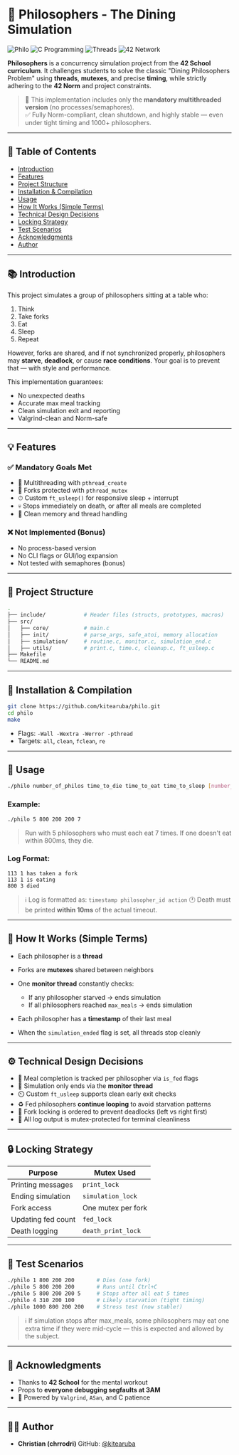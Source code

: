 # 🌈 Philosophers - The Dining Simulation

![Philo](https://img.shields.io/badge/Philosophers-42Project-blue?style=flat-square) ![C Programming](https://img.shields.io/badge/Language-C-green?style=flat-square) ![Threads](https://img.shields.io/badge/Concurrency-Pthreads-yellow?style=flat-square) ![42 Network](https://img.shields.io/badge/42Network-Philo-lightblue?style=flat-square)

**Philosophers** is a concurrency simulation project from the **42 School curriculum**. It challenges students to solve the classic "Dining Philosophers Problem" using **threads**, **mutexes**, and precise **timing**, while strictly adhering to the **42 Norm** and project constraints.

> 🧩 This implementation includes only the **mandatory multithreaded version** (no processes/semaphores).  
> ✅ Fully Norm-compliant, clean shutdown, and highly stable — even under tight timing and 1000+ philosophers.

---

## 📑 Table of Contents

- [Introduction](#introduction)
- [Features](#features)
- [Project Structure](#project-structure)
- [Installation & Compilation](#installation--compilation)
- [Usage](#usage)
- [How It Works (Simple Terms)](#-how-it-works-simple-terms)
- [Technical Design Decisions](#️-technical-design-decisions)
- [Locking Strategy](#-locking-strategy)
- [Test Scenarios](#-test-scenarios)
- [Acknowledgments](#-acknowledgments)
- [Author](#-author)

---

## 📚 Introduction

This project simulates a group of philosophers sitting at a table who:
1. Think  
2. Take forks  
3. Eat  
4. Sleep  
5. Repeat  

However, forks are shared, and if not synchronized properly, philosophers may **starve**, **deadlock**, or cause **race conditions**. Your goal is to prevent that — with style and performance.

This implementation guarantees:
- No unexpected deaths
- Accurate max meal tracking
- Clean simulation exit and reporting
- Valgrind-clean and Norm-safe

---

## 💡 Features

### ✅ Mandatory Goals Met
- 🧵 Multithreading with `pthread_create`
- 🔐 Forks protected with `pthread_mutex`
- ⏱ Custom `ft_usleep()` for responsive sleep + interrupt
- 💀 Stops immediately on death, or after all meals are completed
- 🧼 Clean memory and thread handling

### ❌ Not Implemented (Bonus)
- No process-based version
- No CLI flags or GUI/log expansion
- Not tested with semaphores (bonus)

---

## 📁 Project Structure

```bash
.
├── include/            # Header files (structs, prototypes, macros)
├── src/
│   ├── core/           # main.c
│   ├── init/           # parse_args, safe_atoi, memory allocation
│   ├── simulation/     # routine.c, monitor.c, simulation_end.c
│   ├── utils/          # print.c, time.c, cleanup.c, ft_usleep.c
├── Makefile
└── README.md
````

---

## 🔧 Installation & Compilation

```bash
git clone https://github.com/kitearuba/philo.git
cd philo
make
```

* Flags: `-Wall -Wextra -Werror -pthread`
* Targets: `all`, `clean`, `fclean`, `re`

---

## 🚀 Usage

```bash
./philo number_of_philos time_to_die time_to_eat time_to_sleep [number_of_times_each_philo_must_eat]
```

### Example:

```bash
./philo 5 800 200 200 7
```

> Run with 5 philosophers who must each eat 7 times. If one doesn't eat within 800ms, they die.

### Log Format:

```
113 1 has taken a fork
113 1 is eating
800 3 died
```

> ℹ️ Log is formatted as: `timestamp philosopher_id action`
> 🕐 Death must be printed **within 10ms** of the actual timeout.

---

## 🧠 How It Works (Simple Terms)

* Each philosopher is a **thread**
* Forks are **mutexes** shared between neighbors
* One **monitor thread** constantly checks:

  * If any philosopher starved → ends simulation
  * If all philosophers reached `max_meals` → ends simulation
* Each philosopher has a **timestamp** of their last meal
* When the `simulation_ended` flag is set, all threads stop cleanly

---

## ⚙️ Technical Design Decisions

* 🧠 Meal completion is tracked per philosopher via `is_fed` flags
* 🎯 Simulation only ends via the **monitor thread**
* ⏲️ Custom `ft_usleep` supports clean early exit checks
* ♻️ Fed philosophers **continue looping** to avoid starvation patterns
* 🧵 Fork locking is ordered to prevent deadlocks (left vs right first)
* 💬 All log output is mutex-protected for terminal cleanliness

---

## 🔒 Locking Strategy

| Purpose            | Mutex Used         |
| ------------------ | ------------------ |
| Printing messages  | `print_lock`       |
| Ending simulation  | `simulation_lock`  |
| Fork access        | One mutex per fork |
| Updating fed count | `fed_lock`         |
| Death logging      | `death_print_lock` |

---

## 🧪 Test Scenarios

```bash
./philo 1 800 200 200       # Dies (one fork)
./philo 5 800 200 200       # Runs until Ctrl+C
./philo 5 800 200 200 5     # Stops after all eat 5 times
./philo 4 310 200 100       # Likely starvation (tight timing)
./philo 1000 800 200 200    # Stress test (now stable!)
```

> ℹ️ If simulation stops after max\_meals, some philosophers may eat one extra time if they were mid-cycle — this is expected and allowed by the subject.

---

## 🙌 Acknowledgments

* Thanks to **42 School** for the mental workout
* Props to **everyone debugging segfaults at 3AM**
* 🧹 Powered by `Valgrind`, `ASan`, and C patience

---

## 👨‍💻 Author

* **Christian (chrrodri)**
  GitHub: [@kitearuba](https://github.com/kitearuba)
